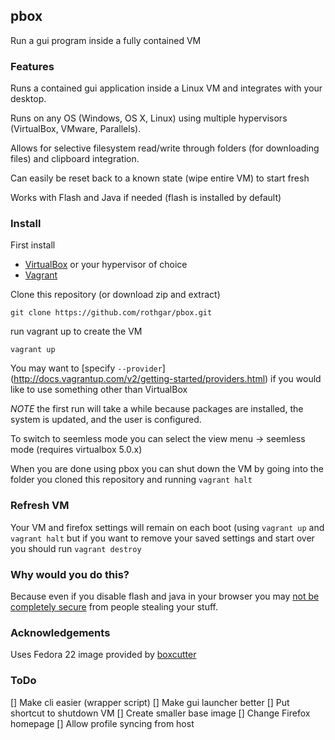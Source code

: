 pbox
----

Run a gui program inside a fully contained VM

### Features

Runs a contained gui application inside a Linux VM and integrates with your 
desktop.

Runs on any OS (Windows, OS X, Linux) using multiple hypervisors (VirtualBox, 
VMware, Parallels).

Allows for selective filesystem read/write through folders (for downloading files)
and clipboard integration.

Can easily be reset back to a known state (wipe entire VM) to start fresh

Works with Flash and Java if needed (flash is installed by default)

### Install

First install
 * [VirtualBox](https://www.virtualbox.org/) or your hypervisor of choice
 * [Vagrant](https://www.vagrantup.com/)

Clone this repository (or download zip and extract)

`git clone https://github.com/rothgar/pbox.git`

run vagrant up to create the VM

`vagrant up`

You may want to [specify `--provider`]
(http://docs.vagrantup.com/v2/getting-started/providers.html) if you would like 
to use something other than VirtualBox

*NOTE* the first run will take a while because packages are installed, the 
system is updated, and the user is configured.

To switch to seemless mode you can select the view menu -> seemless mode 
(requires virtualbox 5.0.x)

When you are done using pbox you can shut down the VM by going into the folder 
you cloned this repository and running `vagrant halt`

### Refresh VM

Your VM and firefox settings will remain on each boot (using `vagrant up` and
`vagrant halt` but if you want to remove your saved settings and start over you 
should run `vagrant destroy`

### Why would you do this?

Because even if you disable flash and java in your browser you may [not be 
completely secure](https://www.mozilla.org/en-US/security/advisories/mfsa2015-78/)
from people stealing your stuff.

### Acknowledgements

Uses Fedora 22 image provided by [boxcutter](https://github.com/boxcutter/fedora)

### ToDo

 [] Make cli easier (wrapper script)
 [] Make gui launcher better
 [] Put shortcut to shutdown VM
 [] Create smaller base image
 [] Change Firefox homepage
 [] Allow profile syncing from host
